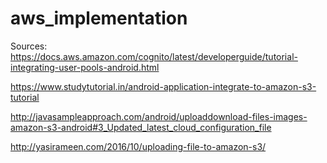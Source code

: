 # aws_implementation

Sources:
https://docs.aws.amazon.com/cognito/latest/developerguide/tutorial-integrating-user-pools-android.html

https://www.studytutorial.in/android-application-integrate-to-amazon-s3-tutorial

http://javasampleapproach.com/android/uploaddownload-files-images-amazon-s3-android#3_Updated_latest_cloud_configuration_file

http://yasirameen.com/2016/10/uploading-file-to-amazon-s3/
